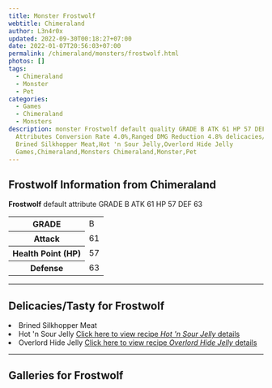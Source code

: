 ```yaml
---
title: Monster Frostwolf
webtitle: Chimeraland
author: L3n4r0x
updated: 2022-09-30T00:18:27+07:00
date: 2022-01-07T20:56:03+07:00
permalink: /chimeraland/monsters/frostwolf.html
photos: []
tags:
  - Chimeraland
  - Monster
  - Pet
categories:
  - Games
  - Chimeraland
  - Monsters
description: monster Frostwolf default quality GRADE B ATK 61 HP 57 DEF 63
  Attributes Conversion Rate 4.0%,Ranged DMG Reduction 4.8% delicacies/tasty
  Brined Silkhopper Meat,Hot 'n Sour Jelly,Overlord Hide Jelly
  Games,Chimeraland,Monsters Chimeraland,Monster,Pet
---
```


<section id="bootstrap-wrapper"><link rel="stylesheet" href="https://cdn.statically.io/gh/dimaslanjaka/Web-Manajemen/40ac3225/css/bootstrap-4.5-wrapper.css"/><h2>Frostwolf Information from Chimeraland</h2><p><b>Frostwolf</b> default attribute GRADE B ATK 61 HP 57 DEF 63<table><tr><th>GRADE</th><td>B</td></tr><tr><th>Attack</th><td>61</td></tr><tr><th>Health Point (HP)</th><td>57</td></tr><tr><th>Defense</th><td>63</td></tr></table></p><hr/><h2>Delicacies/Tasty for Frostwolf</h2><li class="d-flex justify-content-between">Brined Silkhopper Meat </li><li class="d-flex justify-content-between">Hot &#x27;n Sour Jelly <a href="/chimeraland/recipes/hot-n-sour-jelly.html">Click here to view recipe <i>Hot &#x27;n Sour Jelly</i> details</a></li><li class="d-flex justify-content-between">Overlord Hide Jelly <a href="/chimeraland/recipes/overlord-hide-jelly.html">Click here to view recipe <i>Overlord Hide Jelly</i> details</a></li><hr/><div id="gallery"><h2>Galleries for Frostwolf</h2><div class="row"></div></div></section>